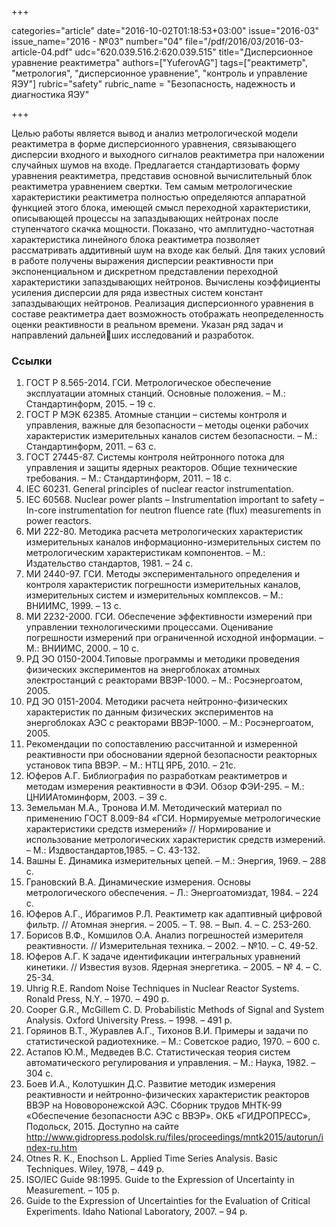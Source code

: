 +++

categories="article"
date="2016-10-02T01:18:53+03:00"
issue="2016-03"
issue_name="2016 - №03"
number="04"
file="/pdf/2016/03/2016-03-article-04.pdf"
udc="620.039.516.2:620.039.515"
title="Дисперсионное уравнение реактиметра"
authors=["YuferovAG"]
tags=["реактиметр", "метрология", "дисперсионное уравнение", "контроль и управление ЯЭУ"]
rubric="safety"
rubric_name = "Безопасность, надежность и диагностика ЯЭУ"

+++

Целью работы является вывод и анализ метрологической модели реактиметра в форме дисперсионного уравнения, связывающего дисперсии входного и выходного сигналов реактиметра при наложении случайных шумов на входе. 
Предлагается стандартизовать форму уравнения реактиметра, представив основной вычислительный блок реактиметра уравнением свертки. 
Тем самым метрологические характеристики реактиметра полностью определяются аппаратной функцией этого блока, имеющей смысл переходной характеристики, описывающей процессы на запаздывающих нейтронах после ступенчатого скачка мощности. 
Показано, что амплитудно-частотная характеристика линейного блока реактиметра позволяет рассматривать аддитивный шум на входе как белый.
Для таких условий в работе получены выражения дисперсии реактивности при экспоненциальном и дискретном представлении переходной характеристики запаздывающих нейтронов. 
Вычислены коэффициенты усиления дисперсии для ряда известных систем констант запаздывающих нейтронов. 
Реализация дисперсионного уравнения в составе реактиметра дает возможность отображать неопределенность оценки реактивности в реальном времени. Указан ряд задач и направлений дальнейших исследований и разработок.

### Ссылки

1. ГОСТ Р 8.565-2014. ГСИ. Метрологическое обеспечение эксплуатации атомных станций. Основные положения. – М.: Стандартинформ, 2015. – 19 с.
2. ГОСТ Р МЭК 62385. Атомные станции – системы контроля и управления, важные для безопасности – методы оценки рабочих характеристик измерительных каналов систем безопасности. – М.: Стандартинформ, 2011. – 63 с.
3. ГОСТ 27445-87. Системы контроля нейтронного потока для управления и защиты ядерных реакторов. Общие технические требования. – М.: Стандартинформ, 2011. – 18 с.
4. IEC 60231. General principles of nuclear reactor instrumentation.
5. IEC 60568. Nuclear power plants – Instrumentation important to safety – In-core instrumentation for neutron fluence rate (flux) measurements in power reactors.
6. МИ 222-80. Методика расчета метрологических характеристик измерительных каналов информационно-измерительных систем по метрологическим характеристикам компонентов. – М.: Издательство стандартов, 1981. – 24 с.
7. МИ 2440-97. ГСИ. Методы экспериментального определения и контроля характеристик погрешности измерительных каналов, измерительных систем и измерительных комплексов. – М.: ВНИИМС, 1999. – 13 с.
8. МИ 2232-2000. ГСИ. Обеспечение эффективности измерений при управлении технологическими процессами. Оценивание погрешности измерений при ограниченной исходной информации. –М.: ВНИИМС, 2000. – 10 с.
9. РД ЭО 0150-2004.Типовые программы и методики проведения физических экспериментов на энергоблоках атомных электростанций с реакторами ВВЭР-1000. – М.: Росэнергоатом, 2005.
10. РД ЭО 0151-2004. Методики расчета нейтронно-физических характеристик по данным физических экспериментов на энергоблоках АЭС с реакторами ВВЭР-1000. – М.: Росэнергоатом, 2005.
11. Рекомендации по сопоставлению рассчитанной и измеренной реактивности при обосновании ядерной безопасности реакторных установок типа ВВЭР. – М.: НТЦ ЯРБ, 2010. – 21с.
12. Юферов А.Г. Библиография по разработкам реактиметров и методам измерения реактивности в ФЭИ. Обзор ФЭИ-295. – М.: ЦНИИАтоминформ, 2003. – 39 с.
13. Земельман М.А., Тронова И.М. Методический материал по применению ГОСТ 8.009-84 «ГСИ. Нормируемые метрологические характеристики средств измерений» // Нормирование и использование метрологических характеристик средств измерений. – М.: Издвостандартов,1985. – С. 43-132.
14. Вашны Е. Динамика измерительных цепей. – М.: Энергия, 1969. – 288 с.
15. Грановский В.А. Динамические измерения. Основы метрологического обеспечения. – Л.: Энергоатомиздат, 1984. – 224 с.
16. Юферов А.Г., Ибрагимов Р.Л. Реактиметр как адаптивный цифровой фильтр. // Атомная энергия. – 2005. – Т. 98. – Вып. 4. – С. 253-260.
17. Борисов В.Ф., Комшилов О.А. Анализ погрешностей измерителя реактивности. // Измерительная техника. – 2002. – №10. – С. 49-52.
18. Юферов А.Г. К задаче идентификации интегральных уравнений кинетики. // Известия вузов. Ядерная энергетика. – 2005. – № 4. – С. 25-34.
19. Uhrig R.E. Random Noise Techniques in Nuclear Reactor Systems. Ronald Press, N.Y. – 1970. – 490 p.
20. Cooper G.R., McGillem C. D. Probabilistic Methods of Signal and System Analysis. Oxford University Press. – 1998. – 491 p.
21. Горяинов В.Т., Журавлев А.Г., Тихонов В.И. Примеры и задачи по статистической радиотехнике. – М.: Советское радио, 1970. – 600 с.
22. Астапов Ю.М., Медведев В.С. Статистическая теория систем автоматического регулирования и управления. – М.: Наука, 1982. – 304 с.
23. Боев И.А., Колотушкин Д.С. Развитие методик измерения реактивности и нейтронно-физических характеристик реакторов ВВЭР на Нововоронежской АЭС. Сборник трудов МНТК-99 «Обеспечение безопасности АЭС с ВВЭР». ОКБ «ГИДРОПРЕСС», Подольск, 2015. Доступно на сайте http://www.gidropress.podolsk.ru/files/proceedings/mntk2015/autorun/index-ru.htm
24. Otnes R. K., Enochson L. Applied Time Series Analysis. Basic Techniques. Wiley, 1978, – 449 p.
25. ISO/IEC Guide 98:1995. Guide to the Expression of Uncertainty in Measurement. – 105 p.
26. Guide to the Expression of Uncertainties for the Evaluation of Critical Experiments. Idaho National Laboratory, 2007. – 94 p.
